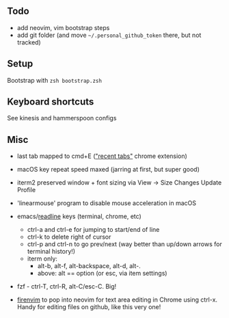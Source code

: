 ## Todo
- add neovim, vim bootstrap steps
- add git folder (and move `~/.personal_github_token` there, but not tracked)

## Setup
Bootstrap with `zsh bootstrap.zsh`

## Keyboard shortcuts
See kinesis and hammerspoon configs


## Misc
- last tab mapped to cmd+E (["recent tabs"](https://chrome.google.com/webstore/detail/recent-tabs/ocllfmhjhfmogablefmibmjcodggknml?hl=en) chrome extension)

- macOS key repeat speed maxed (jarring at first, but super good)

- iterm2 preserved window + font sizing via View -> Size Changes Update Profile 

- 'linearmouse' program to disable mouse acceleration in macOS

-  emacs/[readline](https://tiswww.case.edu/php/chet/readline/readline.html) keys (terminal, chrome, etc)
    - ctrl-a and ctrl-e for jumping to start/end of line
    - ctrl-k to delete right of cursor
    - ctrl-p and ctrl-n to go prev/next (way better than up/down arrows for terminal history!)
    - iterm only:
        - alt-b, alt-f, alt-backspace, alt-d, alt-.
        - above: alt == option (or esc, via item settings)  
   
- fzf - ctrl-T, ctrl-R, alt-C/esc-C. Big!  

- [firenvim](https://github.com/glacambre/firenvim) to pop into neovim for text area editing in Chrome using ctrl-x. Handy for editing files on github, like this very one!

